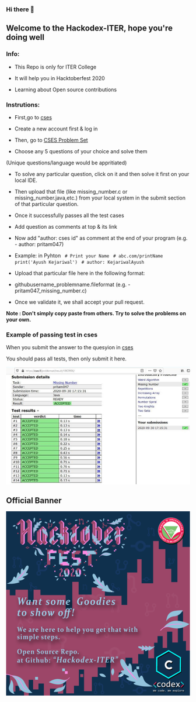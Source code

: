 ### Hi there 👋

## Welcome to the Hackodex-ITER, hope you're doing well

<!--

**Hackodex-ITER/Hackodex-ITER** is a ✨ _special_ ✨ repository because its `README.md` (this file) appears on your GitHub profile.

add some techy words (like code n all) etc and add one banner

-->

### Info:

- This Repo is only for ITER College

- It will help you in Hacktoberfest 2020

- Learning about Open source contributions

### Instrutions:

- First,go to [cses](https://cses.fi)

- Create a new account first & log in

- Then, go to [CSES Problem Set](https://cses.fi/problemset/)

- Choose any 5 questions of your choice and solve them

(Unique questions/language would be appritiated)

- To solve any particular question, click on it and then solve it first on your local IDE.

- Then upload that file (like missing_number.c or missing_number.java,etc.) from your local system in the submit section of that particular question.

- Once it successfully passes all the test cases

- Add question as comments at top & its link

- Now add "author: cses id" as comment at the end of your program (e.g. - author: pritam047)

- Example: in Pyhton
  ` # Print your Name`
  ` # abc.com/printName`
  ` print('Ayush Kejariwal')`
  ` # author: KejariwalAyush`

- Upload that particular file here in the following format:

- githubusername_problemname.fileformat (e.g. - pritam047_missing_number.c)

- Once we validate it, we shall accept your pull request.

**Note : Don't simply copy paste from others. Try to solve the problems on your own.**

### Example of passing test in cses

When you submit the answer to the quesyion in [cses](https://cses.fi)

You should pass all tests, then only submit it here.

![Example](https://github.com/Hackodex-ITER/Hackodex-ITER/blob/master/example.jpg?raw=true)

## Official Banner

![Banner](https://github.com/Hackodex-ITER/Hackodex-ITER/blob/master/Hacktober.png?raw=true)
